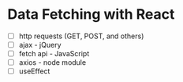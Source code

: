 # Data Fetching with React

- [ ] http requests (GET, POST, and others)
- [ ] ajax - jQuery
- [ ] fetch api - JavaScript
- [ ] axios - node module
- [ ] useEffect 